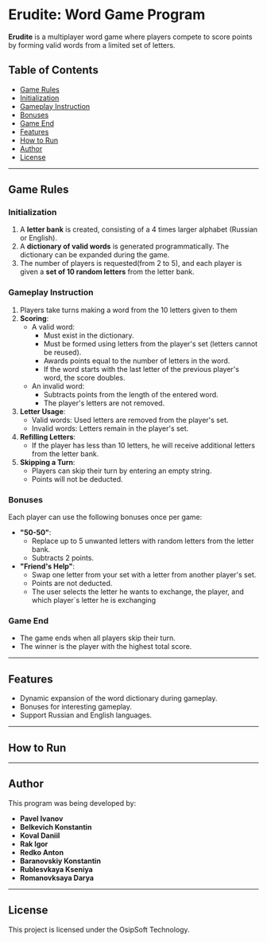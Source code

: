 # Erudite: Word Game Program

**Erudite** is a multiplayer word game where players compete to score points by forming valid words from a limited set of letters. 

## Table of Contents
  - [Game Rules](#game-rules)
  - [Initialization](#initialization)
  - [Gameplay Instruction](#gameplay-instruction)
  - [Bonuses](#bonuses)
  - [Game End](#game-end)
  - [Features](#features)
  - [How to Run](#how-to-run)
  - [Author](#author)
  - [License](#license)

---

## Game Rules

### Initialization
1. A **letter bank** is created, consisting of a 4 times larger alphabet (Russian or English).
2. A **dictionary of valid words** is generated programmatically. The dictionary can be expanded during the game.
3. The number of players is requested(from 2 to 5), and each player is given a **set of 10 random letters** from the letter bank.

### Gameplay Instruction
1. Players take turns making a word from the 10 letters given to them
2. **Scoring**:
   - A valid word:
     - Must exist in the dictionary.
     - Must be formed using letters from the player's set (letters cannot be reused).
     - Awards points equal to the number of letters in the word.
     - If the word starts with the last letter of the previous player's word, the score doubles.
   - An invalid word:
     - Subtracts points from the length of the entered word.
     - The player's letters are not removed.
3. **Letter Usage**:
   - Valid words: Used letters are removed from the player's set.
   - Invalid words: Letters remain in the player's set.
4. **Refilling Letters**:
   - If the player has less than 10 letters, he will receive additional letters from the letter bank.
5. **Skipping a Turn**:
   - Players can skip their turn by entering an empty string. 
   - Points will not be deducted.

### Bonuses
Each player can use the following bonuses once per game:
- **"50-50"**:
  - Replace up to 5 unwanted letters with random letters from the letter bank.
  - Subtracts 2 points.
- **"Friend's Help"**:
  - Swap one letter from your set with a letter from another player's set.
  - Points are not deducted.
  - The user selects the letter he wants to exchange, the player, and which player`s letter he is exchanging

### Game End
  - The game ends when all players skip their turn.
  - The winner is the player with the highest total score.

---

## Features
  - Dynamic expansion of the word dictionary during gameplay.
  - Bonuses for interesting gameplay.
  - Support Russian and English languages.

---

## How to Run


---

## Author
This program was being developed by: 
  - **Pavel Ivanov**
  - **Belkevich Konstantin**
  - **Koval Daniil**
  - **Rak Igor**
  - **Redko Anton** 
  - **Baranovskiy Konstantin**
  - **Rublesvkaya Kseniya**
  - **Romanovksaya Darya**
---

## License
This project is licensed under the OsipSoft Technology.

